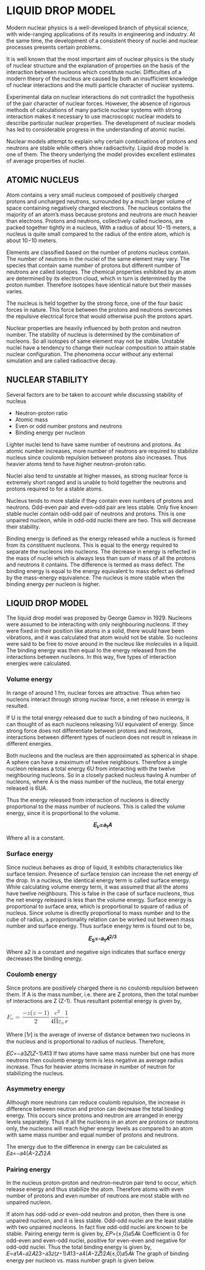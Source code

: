 # LIQUID DROP MODEL
Modern nuclear physics is a well-developed branch of physical science, with wide-ranging applications of its results in engineering and industry. At the same time, the development of a consistent theory of nuclei and nuclear processes presents certain problems. 

It is well known that the most important aim of nuclear physics is the study of nuclear structure and the explanation of properties on the basis of the interaction between nucleons which constitute nuclei. Difficulties of a modern theory of the nucleus are caused by both an insufficient knowledge of nuclear interactions and the multi particle character of nuclear systems.

Experimental data on nuclear interactions do not contradict the hypothesis of the pair character of nuclear forces. However, the absence of rigorous methods of calculations of many particle nuclear systems with strong interaction makes it necessary to use macroscopic nuclear models to describe particular nuclear properties. The development of nuclear models has led to considerable progress in the understanding of atomic nuclei. 

Nuclear models attempt to explain why certain combinations of protons and neutrons are stable while others show radioactivity. Liquid drop model is one of them. The theory underlying the model provides excellent estimates of average properties of nuclei.

## ATOMIC NUCLEUS
Atom contains a very small nucleus composed of positively charged protons and uncharged neutrons, surrounded by a much larger volume of space containing negatively charged electrons. The nucleus contains the majority of an atom’s mass because protons and neutrons are much heavier than electrons. Protons and neutrons, collectively called nucleons, are packed together tightly in a nucleus, With a radius of about 10−15 meters, a nucleus is quite small compared to the radius of the entire atom, which is about 10−10 meters. 

Elements are classified based on the number of protons nucleus contain. The number of neutrons in the nuclei of the same element may vary. The species that contain same number of protons but different number of neutrons are called isotopes. The chemical properties exhibited by an atom are determined by its electron cloud, which in turn is determined by the proton number. Therefore isotopes have identical nature but their masses varies. 

The nucleus is held together by the strong force, one of the four basic forces in nature. This force between the protons and neutrons overcomes the repulsive electrical force that would otherwise push the protons apart.

Nuclear properties are heavily influenced by both proton and neutron number. The stability of nucleus is determined by the combination of nucleons. So all isotopes of same element may not be stable. Unstable nuclei have a tendency to change their nuclear composition to attain stable nuclear configuration. The phenomena occur without any external simulation and are called radioactive decay.

## NUCLEAR STABILITY 
Several factors are to be taken to account while discussing stability of nucleus 
-  Neutron-proton ratio 
-  Atomic mass
-  Even or odd number protons and neutrons 
-  Binding energy per nucleon 

Lighter nuclei tend to have same number of neutrons and protons. As atomic number increases, more number of neutrons are required to stabilize nucleus since coulomb repulsion between protons also increases. Thus heavier atoms tend to have higher neutron-proton ratio. 

Nuclei also tend to unstable at higher masses, as strong nuclear force is extremely short ranged and is unable to hold together the neutrons and protons required to for a stable atoms. 

Nucleus tends to more stable if they contain even numbers of protons and neutrons. Odd-even pair and even-odd pair are less stable. Only five known stable nuclei contain odd-odd pair of neutrons and protons. This is one unpaired nucleon, while in odd-odd nuclei there are two. This will decrease their stability. 

Binding energy is defined as the energy released while a nucleus is formed from its constituent nucleons. This is equal to the energy required to separate the nucleons into nucleons. The decrease in energy is reflected in the mass of nuclei which is always less than sum of mass of all the protons and neutrons it contains. The difference is termed as mass defect. The binding energy is equal to the energy equivalent to mass defect as defined by the mass-energy equivalence. The nucleus is more stable when the binding energy per nucleon is higher.

## LIQUID DROP MODEL
The liquid drop model was proposed by George Gamov in 1929. Nucleons were assumed to be interacting with only neighbouring nucleons. If they were fixed in their position like atoms in a solid, there would have been vibrations, and it was calculated that atom would not be stable. So nucleons were said to be free to move around in the nucleus like molecules in a liquid. The binding energy was then equal to the energy released from the interactions between nucleons. In this way, five types of interaction energies were calculated.

### Volume energy 
In range of around 1 fm, nuclear forces are attractive. Thus when two nucleons interact through strong nuclear force, a net release in energy is resulted.

If U is the total energy released due to such a binding of two nucleons, it can thought of as each nucleons releasing ½U equivalent of energy. Since strong force does not differentiate between protons and neutrons, interactions between different types of nucleon does not result in release in different energies. 

Both nucleons and the nucleus are then approximated as spherical in shape. A sphere can have a maximum of twelve neighbours. Therefore a single nucleon releases a total energy 6U from interacting with the twelve neighbouring nucleons. So in a closely packed nucleus having A number of nucleons, where A is the mass number of the nucleus, the total energy released is 6UA.

Thus the energy released from interaction of nucleons is directly proportional to the mass number of nucleons. This is called the volume energy, since it is proportional to the volume.

 <p align="center">
  <b>𝐸<sub>𝑉</sub>=𝑎<sub>1</sub>𝐴</b>
 </p>
Where a1 is a constant.

### Surface energy
Since nucleus behaves as drop of liquid, it exhibits characteristics like surface tension. Presence of surface tension can increase the net energy of the drop. In a nucleus, the identical energy term is called surface energy.
While calculating volume energy term, it was assumed that all the atoms have twelve neighbours. This is false in the case of surface nucleons, thus the net energy released is less than the volume energy. Surface energy is proportional to surface area, which is proportional to square of radius of nucleus. Since volume is directly proportional to mass number and to the cube of radius, a proportionality relation can be worked out between mass number and surface energy. Thus surface energy term is found out to be,
<p align="center">
 <b>𝐸<sub>S</sub>=-𝑎<sub>1</sub>𝐴<sup>2/3</sup></b>
 </p>
Where a2 is a constant and negative sign indicates that surface energy decreases the binding energy.

### Coulomb energy
Since protons are positively charged there is no coulomb repulsion between them. If A is the mass number, i.e. there are Z protons, then the total number of interactions are Z (Z-1). Thus resultant potential energy is given by,

![equation](https://github.com/ShebinJoseJacob/LiquidDropModel/blob/master/Assets/Coulomb%20energy.jpg)

Where [1𝑟] is the average of inverse of distance between two nucleons in the nucleus and is proportional to radius of nucleus. Therefore,

𝐸𝐶=−𝑎3𝑍(𝑍−1)𝐴13
If two atoms have same mass number but one has more neutrons then coulomb energy term is less negative as average radius increase. Thus for heavier atoms increase in number of neutron for stabilizing the nucleus.

### Asymmetry energy
Although more neutrons can reduce coulomb repulsion, the increase in difference between neutron and proton can decrease the total binding energy. This occurs since protons and neutron are arranged in energy levels separately. Thus if all the nucleons in an atom are protons or neutrons only, the nucleons will reach higher energy levels as compared to an atom with same mass number and equal number of protons and neutrons.

The energy due to the difference in energy can be calculated as 𝐸𝑎=−𝑎4(𝐴−2𝑍)2𝐴

### Pairing energy
In the nucleus proton-proton and neutron-neutron pair tend to occur, which release energy and thus stabilize the atom. Therefore atoms with even number of protons and even number of neutrons are most stable with no unpaired nucleon.

If atom has odd-odd or even-odd neutron and proton, then there is one unpaired nucleon, and it is less stable.
Odd-odd nuclei are the least stable with two unpaired nucleons. In fact five odd-odd nuclei are known to be stable.
Pairing energy term is given by, 𝐸𝑃=(±,0)𝑎5𝐴𝑘
Coefficient is 0 for odd-even and even-odd nuclei, positive for even-even and negative for odd-odd nuclei.
Thus the total binding energy is given by,
𝐸=𝑎1𝐴−𝑎2𝐴23−𝑎3𝑧(𝑧−1)𝐴13−𝑎4(𝐴−2𝑍)2𝐴(±,0)𝑎5𝐴𝑘
The graph of binding energy per nucleon vs. mass number graph is given below.
